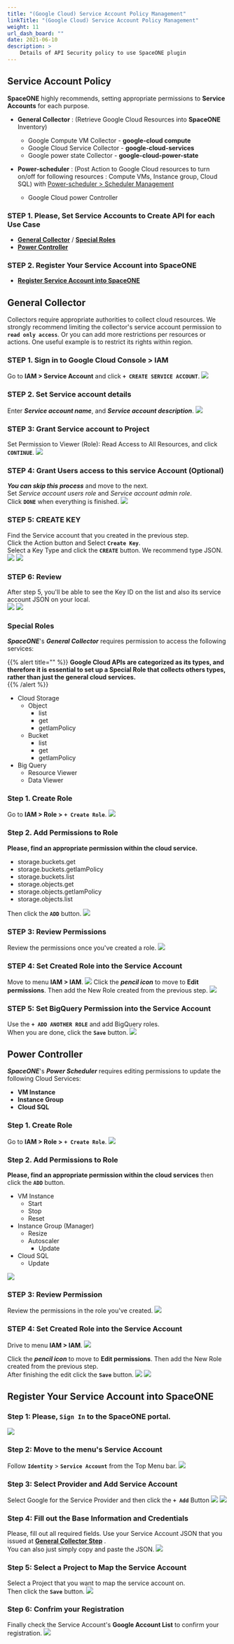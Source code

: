 ```yaml
---
title: "(Google Cloud) Service Account Policy Management"
linkTitle: "(Google Cloud) Service Account Policy Management"
weight: 11
url_dash_board: "" 
date: 2021-06-10
description: >
    Details of API Security policy to use SpaceONE plugin
---
```


## Service Account Policy
**SpaceONE** highly recommends, setting appropriate permissions to **Service Accounts** for each purpose. 

* **General Collector** 
  : \(Retrieve Google Cloud Resources into **SpaceONE** Inventory\)
    * Google Compute VM Collector - **google-cloud compute**
    * Google Cloud Service Collector - **google-cloud-services**
    * Google power state Collector - **google-cloud-power-state**

* **Power-scheduler** 
  : \(Post Action to Google Cloud resources to turn on/off for following resources :  Compute VMs, Instance group, Cloud SQL\) with [Power-scheduler > Scheduler Management](/docs/guides/user_guide/automation/power-scheduler/)
    * Google Cloud power Controller 

### **STEP 1. Please, Set Service Accounts** to Create API for each Use Case
* [**General Collector**](#general-collector) &sol; [**Special Roles**](#special-roles)
* [**Power Controller**](#power-controller)

### **STEP 2. Register Your Service Account into SpaceONE** 
* [**Register Service Account into SpaceONE**](#register-your-service-account-into-spaceone)

## General Collector 
Collectors require appropriate authorities to collect cloud resources. We strongly recommend limiting the collector's service account permission to **`read only access`**. Or you can add more restrictions per resources or actions. One useful example is to restrict its rights within region.

### **STEP 1. Sign in to Google Cloud Console > IAM** 
Go to **IAM >  Service Account** and click **`+ CREATE SERVICE ACCOUNT`**.
![](/docs/guides/user_guide/service_account/service_account_img/google/screen-shot-2021-02-10-at-16.00.20.png)

### **STEP 2. Set Service account details**
Enter _**Service account name**_, and _**Service account description**_.
![](/docs/guides/user_guide/service_account/service_account_img/google/screen-shot-2021-02-10-at-16.16.10.png)

### **STEP 3: Grant Service account to Project**
Set Permission to Viewer \(Role\): Read Access to All Resources, and click **`CONTINUE`**.
![](/docs/guides/user_guide/service_account/service_account_img/google/screen-shot-2021-02-10-at-16.27.10.png)

### **STEP 4: Grant Users access to this service Account \(Optional\)** 
_**You can skip this process**_ and move to the next. <br>
Set _Service account users role_ and _Service account admin role_. <br>
Click **`DONE`** when everything is finished.
![](/docs/guides/user_guide/service_account/service_account_img/google/screen-shot-2021-02-10-at-16.36.25.png)

### **STEP 5: CREATE KEY**
Find the Service account that you created in the previous step. <br>
Click the Action button and Select **`Create Key`**. <br>
Select a Key Type and click the **`CREATE`** button. We recommend type JSON.
![](/docs/guides/user_guide/service_account/service_account_img/google/screen-shot-2021-02-10-at-16.44.34.png)
![](/docs/guides/user_guide/service_account/service_account_img/google/screen-shot-2021-02-10-at-17.01.11.png)

### **STEP 6: Review**
After step 5, you'll be able to see the Key ID on the list and also its service account JSON on your local. <br> 
![](/docs/guides/user_guide/service_account/service_account_img/google/screen-shot-2021-02-10-at-17.05.55.png)
![](/docs/guides/user_guide/service_account/service_account_img/google/screen-shot-2021-02-10-at-17.07.16.png)

### Special Roles
_**SpaceONE**_'s _**General Collector**_ requires permission to access the following services:

{{% alert title="" %}}
**Google Cloud APIs are categorized as its types, and therefore it is essential to set up a Special Role that collects others types, rather than just the general cloud services.**  
{{% /alert %}}

* Cloud Storage
  * Object
    * list
    * get
    * getIamPolicy
  * Bucket
    * list
    * get
    * getIamPolicy
* Big Query
  * Resource Viewer
  * Data Viewer

### **Step 1. Create Role**
Go to **IAM > Role >** **`+ Create Role`**.
![](/docs/guides/user_guide/service_account/service_account_img/google/screen-shot-2021-04-07-at-18.09.05.png)

### **Step 2. Add Permissions to Role**
**Please, find an appropriate permission within the cloud service.**

* storage.buckets.get
* storage.buckets.getIamPolicy
* storage.buckets.list
* storage.objects.get
* storage.objects.getIamPolicy
* storage.objects.list

Then click the **`ADD`** button.
![](/docs/guides/user_guide/service_account/service_account_img/google/screen-shot-2021-04-07-at-18.18.42.png)

### **STEP 3: Review Permissions** 
Review the permissions once you've created a role.
![](/docs/guides/user_guide/service_account/service_account_img/google/screen-shot-2021-04-07-at-18.20.27.png)

### **STEP 4: Set Created Role into the Service Account**
Move to menu **IAM > IAM**.
![](/docs/guides/user_guide/service_account/service_account_img/google/screen-shot-2021-02-10-at-19.02.52.png)
Click the _**pencil icon**_ to move to **Edit permissions**. Then add the New Role created from the previous step.
![](/docs/guides/user_guide/service_account/service_account_img/google/screen-shot-2021-04-07-at-18.24.41.png)

### **STEP 5: Set BigQuery Permission into the Service Account** 
Use the **`+ ADD ANOTHER ROLE`** and add BigQuery roles. <br>
When you are done, click the **`Save`** button.
![](/docs/guides/user_guide/service_account/service_account_img/google/screen-shot-2021-04-07-at-18.26.14.png)

## Power Controller
_**SpaceONE**_'s _**Power Scheduler**_ requires editing permissions to update the following Cloud Services: 

* **VM Instance**
* **Instance Group**
* **Cloud SQL**

### **Step 1. Create Role**
Go to **IAM > Role >** **`+ Create Role`**.
![](/docs/guides/user_guide/service_account/service_account_img/google/screen-shot-2021-02-10-at-18.09.00.png)

### **Step 2. Add Permissions to Role**
**Please, find an appropriate permission within the cloud services** then click the **`ADD`** button.

* VM Instance 
  * Start
  * Stop
  * Reset
* Instance Group \(Manager\)
  * Resize
  * Autoscaler
    * Update
* Cloud SQL
  * Update

![](/docs/guides/user_guide/service_account/service_account_img/google/screen-shot-2021-02-10-at-18.23.13.png)

### **STEP 3: Review Permission** 
Review the permissions in the role you've created.
![](/docs/guides/user_guide/service_account/service_account_img/google/screen-shot-2021-02-10-at-18.57.43.png)

### **STEP 4: Set Created Role into the Service Account** 
Drive to menu **IAM > IAM**. 
![](/docs/guides/user_guide/service_account/service_account_img/google/screen-shot-2021-02-10-at-19.02.52.png)

Click the _**pencil icon**_ to move to **Edit permissions**. Then add the New Role created from the previous step. <br>
After finishing the edit click the **`Save`** button.
![](/docs/guides/user_guide/service_account/service_account_img/google/screen-shot-2021-02-10-at-19.05.18.png)
![](/docs/guides/user_guide/service_account/service_account_img/google/screen-shot-2021-02-10-at-19.05.26.png)

## Register Your Service Account into SpaceONE
### **Step 1: Please, **`Sign In`** to the SpaceONE portal.**
![](/docs/guides/user_guide/service_account/service_account_img/google/google_01.png)

### **Step 2: Move to the menu's Service Account** 
Follow **`Identity`** > **`Service Account`** from the Top Menu bar.
![](/docs/guides/user_guide/service_account/service_account_img/google/google_02.png)

### **Step 3: Select Provider and Add Service Account**
Select Google for the Service Provider and then click the **`+ Add`** Button
![](/docs/guides/user_guide/service_account/service_account_img/google/google_04.png)
![](/docs/guides/user_guide/service_account/service_account_img/google/google_03.png)

### **Step 4: Fill out the Base Information and Credentials**
Please, fill out all required fields. Use your Service Account JSON that you issued at [**General Collector Step**](#general-collector) . <br>
You can also just simply copy and paste the JSON.
![](/docs/guides/user_guide/service_account/service_account_img/google/screen-shot-2021-04-16-at-16.06.09.png)

### **Step 5: Select a Project to Map the Service Account**
Select a Project that you want to map the service account on. <br>
Then click the **`Save`** button.
![](/docs/guides/user_guide/service_account/service_account_img/google/screen-shot-2021-04-16-at-16.11.11.png)

### **Step 6: Confrim your Registration**
Finally check the Service Account's **Google Account List** to confirm your registration.
![](/docs/guides/user_guide/service_account/service_account_img/google/screen-shot-2021-04-16-at-16.14.44.png)